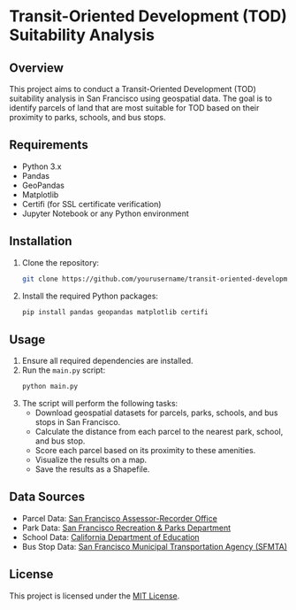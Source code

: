 # Transit-Oriented Development (TOD) Suitability Analysis

## Overview
This project aims to conduct a Transit-Oriented Development (TOD) suitability analysis in San Francisco using geospatial data. The goal is to identify parcels of land that are most suitable for TOD based on their proximity to parks, schools, and bus stops.

## Requirements
- Python 3.x
- Pandas
- GeoPandas
- Matplotlib
- Certifi (for SSL certificate verification)
- Jupyter Notebook or any Python environment

## Installation
1. Clone the repository:
   ```bash
   git clone https://github.com/yourusername/transit-oriented-development.git
   ```
2. Install the required Python packages:
   ```bash
   pip install pandas geopandas matplotlib certifi
   ```

## Usage
1. Ensure all required dependencies are installed.
2. Run the `main.py` script:
   ```bash
   python main.py
   ```
3. The script will perform the following tasks:
   - Download geospatial datasets for parcels, parks, schools, and bus stops in San Francisco.
   - Calculate the distance from each parcel to the nearest park, school, and bus stop.
   - Score each parcel based on its proximity to these amenities.
   - Visualize the results on a map.
   - Save the results as a Shapefile.

## Data Sources
- Parcel Data: [San Francisco Assessor-Recorder Office](https://data.sfgov.org/Geographic-Locations-and-Boundaries/Parcels-Active-and-Retired/acdm-wktn)
- Park Data: [San Francisco Recreation & Parks Department](https://data.sfgov.org/Parks-and-Recreation/Recreation-and-Park-Department-Park-Properties/k6ts-qzbu)
- School Data: [California Department of Education](https://data.sfgov.org/Economy-and-Community/Registered-Business-Locations-San-Francisco/gtr9-ntp6)
- Bus Stop Data: [San Francisco Municipal Transportation Agency (SFMTA)](https://data.sfgov.org/Transportation/SFMTA-Stop-Information-Map/2z2v-wy2b)

## License
This project is licensed under the [MIT License](LICENSE).

